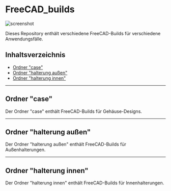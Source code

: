 # FreeCAD_builds

![screenshot](case/Gehäuse/case.png)
  


Dieses Repository enthält verschiedene FreeCAD-Builds für verschiedene Anwendungsfälle.

## Inhaltsverzeichnis

- [Ordner "case"](#ordner-case)
- [Ordner "halterung außen"](#ordner-halterung-außen)
- [Ordner "halterung innen"](#ordner-halterung-innen)

---

## Ordner "case"

Der Ordner "case" enthält FreeCAD-Builds für Gehäuse-Designs.


---

## Ordner "halterung außen"

Der Ordner "halterung außen" enthält FreeCAD-Builds für Außenhalterungen.

---

## Ordner "halterung innen"

Der Ordner "halterung innen" enthält FreeCAD-Builds für Innenhalterungen.



